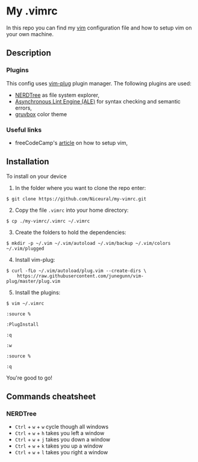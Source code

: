 # My .vimrc

In this repo you can find my [vim](https://www.vim.org/) configuration file and how to setup vim on your own machine.

## Description

### Plugins
This config uses [vim-plug](https://github.com/junegunn/vim-plug.git) plugin manager.
The following plugins are used:
- [NERDTree](https://github.com/preservim/nerdtree.git) as file system explorer,
- [Asynchronous Lint Engine (ALE)](https://github.com/dense-analysis/ale.git) for syntax checking and semantic errors,
- [gruvbox](https://github.com/morhetz/gruvbox.git) color theme

### Useful links
- freeCodeCamp's [article](https://www.freecodecamp.org/news/vimrc-configuration-guide-customize-your-vim-editor/) on how to setup vim,


## Installation

To install on your device

1. In the folder where you want to clone the repo enter:
``` 
$ git clone https://github.com/Niceural/my-vimrc.git 
```

2. Copy the file `.vimrc` into your home directory:
``` 
$ cp ./my-vimrc/.vimrc ~/.vimrc 
```

3. Create the folders to hold the dependencies:
``` 
$ mkdir -p ~/.vim ~/.vim/autoload ~/.vim/backup ~/.vim/colors ~/.vim/plugged 
```

4. Install vim-plug:
``` 
$ curl -fLo ~/.vim/autoload/plug.vim --create-dirs \
    https://raw.githubusercontent.com/junegunn/vim-plug/master/plug.vim 
```

5. Install the plugins:
``` 
$ vim ~/.vimrc 

:source % 

:PlugInstall 

:q 

:w 

:source % 

:q 
```

You're good to go!

## Commands cheatsheet

### NERDTree

- `Ctrl` + `w` + `w` cycle though all windows
- `Ctrl` + `w` + `h` takes you left a window
- `Ctrl` + `w` + `j` takes you down a window
- `Ctrl` + `w` + `k` takes you up a window
- `Ctrl` + `w` + `l` takes you right a window
